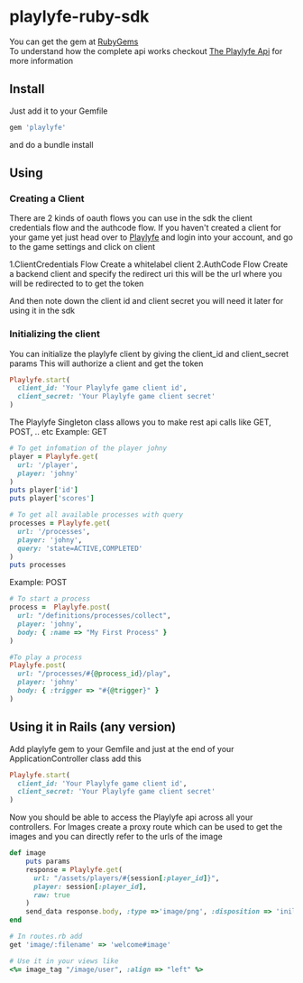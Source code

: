 playlyfe-ruby-sdk
=================
You can get the gem at [RubyGems](https://rubygems.org/gems/playlyfe)  
To understand how the complete api works checkout [The Playlyfe Api](http://dev.playlyfe.com/docs/api) for more information

Install
-------
Just add it to your Gemfile
```ruby 
gem 'playlyfe'
```
and do a bundle install

Using
-----
### Creating a Client
  There are 2 kinds of oauth flows you can use in the sdk the client credentials flow and the authcode flow.
  If you haven't created a client for your game yet just head over to [Playlyfe](http://playlyfe.com) and login into      your account, and go to the game settings and click on client
  
  1.ClientCredentials Flow
    Create a whitelabel client
  2.AuthCode Flow
    Create a backend client and specify the redirect uri this will be the url where you will be redirected to
    to get the token
    
  And then note down the client id and client secret you will need it later for using it in the sdk

### Initializing the client
You can initialize the playlyfe client by giving the client_id and client_secret params
This will authorize a client and get the token
```ruby
Playlyfe.start(
  client_id: 'Your Playlyfe game client id',
  client_secret: 'Your Playlyfe game client secret'
)
```
The Playlyfe Singleton class allows you to make rest api calls like GET, POST, .. etc
Example: GET
```ruby
# To get infomation of the player johny
player = Playlyfe.get(
  url: '/player',
  player: 'johny'
)
puts player['id']
puts player['scores']

# To get all available processes with query
processes = Playlyfe.get(
  url: '/processes',
  player: 'johny',
  query: 'state=ACTIVE,COMPLETED'
)
puts processes
```

Example: POST
```ruby
# To start a process
process =  Playlyfe.post(
  url: "/definitions/processes/collect",
  player: 'johny',
  body: { :name => "My First Process" }
)

#To play a process
Playlyfe.post(
  url: "/processes/#{@process_id}/play",
  player: 'johny'
  body: { :trigger => "#{@trigger}" }
)
```

Using it in Rails (any version)
-------------------------------
Add playlyfe gem to your Gemfile
and just at the end of your ApplicationController class add this
```ruby
Playlyfe.start(
  client_id: 'Your Playlyfe game client id',
  client_secret: 'Your Playlyfe game client secret'
)
```
Now you should be able to access the Playlyfe api across all your
controllers.
For Images create a proxy route which can be used to get the images
and you can directly refer to the urls of the image
```ruby
def image
    puts params
    response = Playlyfe.get(
      url: "/assets/players/#{session[:player_id]}",
      player: session[:player_id],
      raw: true
    )
    send_data response.body, :type =>'image/png', :disposition => 'iniline'
end

# In routes.rb add
get 'image/:filename' => 'welcome#image'

# Use it in your views like
<%= image_tag "/image/user", :align => "left" %>
```
